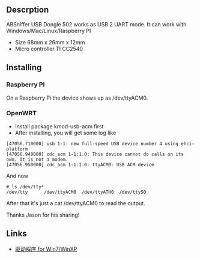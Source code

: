 ## Descrption

ABSniffer USB Dongle 502 works as USB 2 UART mode. It can work with
Windows/Mac/Linux/Raspberry PI

  - Size 68mm x 26mm x 12mm
  - Micro controller TI CC2540

## Installing

### Raspberry PI

On a Raspberry Pi the device shows up as /dev/ttyACM0.

### OpenWRT

  - Install package kmod-usb-acm first
  - After installing, you will get some log
    like

<!-- end list -->

    [47056.710000] usb 1-1: new full-speed USB device number 4 using ehci-platform
    [47056.940000] cdc_acm 1-1:1.0: This device cannot do calls on its own. It is not a modem.
    [47056.950000] cdc_acm 1-1:1.0: ttyACM0: USB ACM device

And now

    # ls /dev/tty*
    /dev/tty      /dev/ttyACM0  /dev/ttyATH0  /dev/ttyS0

After that it's just a cat /dev/ttyACM0 to read the output.

Thanks Jason for his sharing\!

## Links

- [驱动程序 for Win7/WinXP](http://i1.aprbrother.com/cc2540-cdc-driver-latest.zip)
